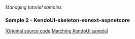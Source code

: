 _Managing tutorial samples_
### Sample 2 - KendoUI-skeleton-esnext-aspnetcore

|[Original source code](https://github.com/aurelia/skeleton-navigation/tree/master/skeleton-esnext-aspnetcore)|[Matching KendoUI sample]()|

